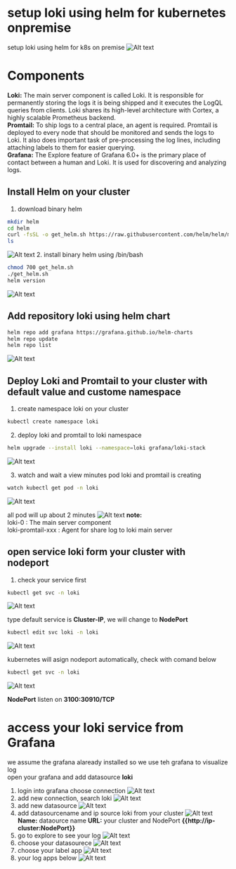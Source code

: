 # setup loki using helm for kubernetes onpremise
setup loki using helm for k8s on premise
![Alt text](image.png)

# Components <br />
**Loki:** The main server component is called Loki. It is responsible for permanently storing the logs it is being shipped and it executes the LogQL queries from clients. Loki shares its high-level architecture with Cortex, a highly scalable Prometheus backend. <br />
**Promtail:** To ship logs to a central place, an agent is required. Promtail is deployed to every node that should be monitored and sends the logs to Loki. It also does important task of pre-processing the log lines, including attaching labels to them for easier querying. <br />
**Grafana:** The Explore feature of Grafana 6.0+ is the primary place of contact between a human and Loki. It is used for discovering and analyzing logs. <br />

## Install Helm on your cluster
1. download binary helm
```bash 
mkdir helm
cd helm
curl -fsSL -o get_helm.sh https://raw.githubusercontent.com/helm/helm/main/scripts/get-helm-3
ls
```
![Alt text](image-1.png)
2. install binary helm using /bin/bash
```bash
chmod 700 get_helm.sh
./get_helm.sh
helm version
```
![Alt text](image-2.png)

## Add repository loki using helm chart
```bash
helm repo add grafana https://grafana.github.io/helm-charts
helm repo update
helm repo list
```
![Alt text](image-3.png)

## Deploy Loki and Promtail to your cluster with default value and custome namespace
1. create namespace loki on your cluster
```bash
kubectl create namespace loki
```
2. deploy loki and promtail to loki namespace
```bash
helm upgrade --install loki --namespace=loki grafana/loki-stack
```
![Alt text](image-4.png)

3. watch and wait a view minutes pod loki and promtail is creating
```bash
watch kubectl get pod -n loki
```
![Alt text](image-5.png)

all pod will up about 2 minutes
![Alt text](image-6.png)
**note:** <br />
loki-0 : The main server component <br />
loki-promtail-xxx : Agent for share log to loki main server

## open service loki form your cluster with nodeport
1. check your service first
```bash
kubectl get svc -n loki
```
![Alt text](image-7.png)

type default service is **Cluster-IP**, we will change to **NodePort** 
```bash
kubectl edit svc loki -n loki
```
![Alt text](image-8.png)

kubernetes will asign nodeport automatically, check with comand below

```bash
kubectl get svc -n loki
```
![Alt text](image-9.png)

**NodePort** listen on **3100:30910/TCP** 

# access your loki service from Grafana
we assume the grafana alaready installed so we use teh grafana to visualize log <br />
open your grafana and add datasource **loki** <br />

1. login into grafana choose connection
![Alt text](image-10.png)
2. add new connection, search loki
![Alt text](image-11.png)
3. add new datasource
![Alt text](image-12.png)
4. add datasourcename and ip source loki from your cluster
![Alt text](image-13.png)
**Name:** dataource name
**URL:** your cluster and NodePort **{{http://ip-cluster:NodePort}}**
5. go to explore to see your log
![Alt text](image-14.png)
6. choose your datasourece
![Alt text](image-15.png)
7. choose your label app
![Alt text](image-16.png)
8. your log apps below
![Alt text](image-18.png)













